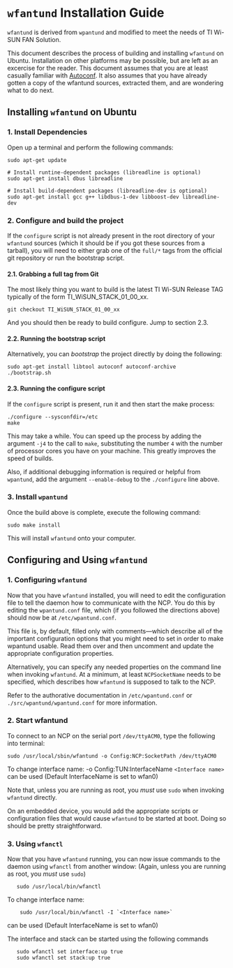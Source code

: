 `wfantund` Installation Guide
=============================

`wfantund` is derived from `wpantund` and modified to meet the needs of TI Wi-SUN FAN Solution.

This document describes the process of building and installing
`wfantund` on Ubuntu. Installation on other platforms
may be possible, but are left as an excercise for the reader. This
document assumes that you are at least casually familiar with
[Autoconf][1]. It also assumes that you have already gotten a copy of
the wfantund sources, extracted them, and are wondering what to do
next.

[1]: http://www.gnu.org/software/autoconf/autoconf.html



Installing `wfantund` on Ubuntu
-------------------------------

### 1. Install Dependencies ###

Open up a terminal and perform the following commands:

	sudo apt-get update

	# Install runtine-dependent packages (libreadline is optional)
	sudo apt-get install dbus libreadline

	# Install build-dependent packages (libreadline-dev is optional)
	sudo apt-get install gcc g++ libdbus-1-dev libboost-dev libreadline-dev

### 2. Configure and build the project ###

If the `configure` script is not already present in the root directory
of your `wfantund` sources (which it should be if you got these
sources from a tarball), you will need to either grab one of the `full/*`
tags from the official git repository or run the bootstrap script.

#### 2.1. Grabbing a full tag from Git ####

The most likely thing you want to build is the latest TI Wi-SUN Release TAG
typically of the form TI_WiSUN_STACK_01_00_xx.

    git checkout TI_WiSUN_STACK_01_00_xx

And you should then be ready to build configure. Jump to section 2.3.

#### 2.2. Running the bootstrap script  ####

Alternatively, you can *bootstrap* the project directly by doing the
following:

    sudo apt-get install libtool autoconf autoconf-archive
    ./bootstrap.sh

#### 2.3. Running the configure script  ####

If the `configure` script is present, run it and then start the make
process:

    ./configure --sysconfdir=/etc
    make

This may take a while. You can speed up the process by adding the
argument `-j4` to the call to `make`, substituting the number `4` with
the number of processor cores you have on your machine. This greatly
improves the speed of builds.

Also, if additional debugging information is required or helpful from
`wpantund`, add the argument `--enable-debug` to the `./configure`
line above.

### 3. Install `wpantund` ###

Once the build above is complete, execute the following command:

    sudo make install

This will install `wfantund` onto your computer.

Configuring and Using `wfantund`
-------------------------------

### 1. Configuring `wfantund` ###

Now that you have `wfantund` installed, you will need to edit the
configuration file to tell the daemon how to communicate with the NCP.
You do this by editing the `wpantund.conf` file, which (if you
followed the directions above) should now be at `/etc/wpantund.conf`.

This file is, by default, filled only with comments—which describe
all of the important configuration options that you might need to set
in order to make wpantund usable. Read them over and then uncomment
and update the appropriate configuration properties.

Alternatively, you can specify any needed properties on the command
line when invoking `wfantund`. At a minimum, at least `NCPSocketName`
needs to be specified, which describes how `wfantund` is supposed to
talk to the NCP.

Refer to the authorative documentation in `/etc/wpantund.conf` or
`./src/wpantund/wpantund.conf` for more information.

### 2. Start wfantund ###

To connect to an NCP on the serial port `/dev/ttyACM0`, type the
following into terminal:

    sudo /usr/local/sbin/wfantund -o Config:NCP:SocketPath /dev/ttyACM0 

To change interface name: -o Config:TUN:InterfaceName `<Interface name>` 
can be used (Default InterfaceName is set to wfan0)

Note that, unless you are running as root, you *must* use `sudo` when
invoking `wfantund` directly.

On an embedded device, you would add the appropriate scripts or
configuration files that would cause `wfantund` to be started at boot.
Doing so should be pretty straightforward.

### 3. Using `wfanctl` ###

Now that you have `wfantund` running, you can now issue commands to
the daemon using `wfanctl` from another window: (Again, unless you are
running as root, you *must* use `sudo`)
```
   sudo /usr/local/bin/wfanctl
```
To change interface name:
```
    sudo /usr/local/bin/wfanctl -I `<Interface name>` 
```
can be used (Default InterfaceName is set to wfan0)

The interface and stack can be started using the following commands
```
   sudo wfanctl set interface:up true
   sudo wfanctl set stack:up true
```

